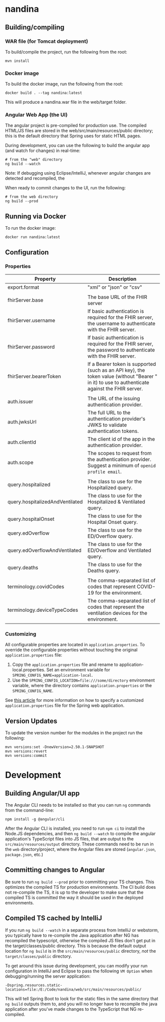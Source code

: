 # nandina

## Building/compiling

### WAR file (for Tomcat deployment)

To build/compile the project, run the following from the root:

```
mvn install
```

### Docker image

To build the docker image, run the following from the root:

```
docker build . --tag nandina:latest
```

This will produce a nandina.war file in the web/target folder.

### Angular Web App (the UI)

The angular project is pre-compiled for production use. The compiled HTML/JS files are stored in the web/src/main/resources/public directory; this is the default directory that Spring uses for static HTML pages.

During development, you can use the following to build the angular app (and watch for changes) in real-time:

```
# from the "web" directory
ng build --watch
``` 

Note: If debugging using Eclipse/IntelliJ, whenever angular changes are detected and recompiled, the

When ready to commit changes to the UI, run the following:

```
# from the web directory
ng build --prod
```  

## Running via Docker

To run the docker image:

```
docker run nandina:latest
```

## Configuration

### Properties

| Property | Description |
| -------- | ----------- |
| export.format | "xml" or "json" or "csv" |
| | |
| fhirServer.base | The base URL of the FHIR server |
| fhirServer.username | If basic authentication is required for the FHIR server, the username to authenticate with the FHIR server. |
| fhirServer.password | If basic authentication is required for the FHIR server, the password to authenticate with the FHIR server. |
| fhirServer.bearerToken | If a Bearer token is supported (such as an API key), the token value (without "Bearer " in it) to use to authenticate against the FHIR server. |
| | |
| auth.issuer | The URL of the issuing authentication provider. |
| auth.jwksUrl | The full URL to the authentication provider's JWKS to validate authentication tokens. |
| auth.clientId | The client id of the app in the authentication provider. |
| auth.scope | The scopes to request from the authentication provider. Suggest a minimum of `openid profile email`. |
| | |
| query.hospitalized | The class to use for the Hospitalized query. |
| query.hospitalizedAndVentilated | The class to use for the Hospitalized & Ventilated query. |
| query.hospitalOnset | The class to use for the Hospital Onset query. |
| query.edOverflow | The class to use for the ED/Overflow query. |
| query.edOverflowAndVentilated | The class to use for the ED/Overflow and Ventilated query. |
| query.deaths | The class to use for the Deaths query. |
| | |
| terminology.covidCodes | The comma-separated list of codes that represent COVID-19 for the environment. |
| terminology.deviceTypeCodes | The comma-separated list of codes that represent the ventilation devices for the environment. |

### Customizing

All configurable properties are located in `application.properties`. To override the configurable properties without touching the original `application.properties` file:

1. Copy the `application.properties` file and rename to application-local.properties. Set an environment variable for `SPRING_CONFIG_NAME=application-local`.
2. Use the `SPRING_CONFIG_LOCATION=file:///some/directory` environment variable, where the directory contains `application.properties` or the `SPRING_CONFIG_NAME`.

See [this article](https://www.baeldung.com/spring-properties-file-outside-jar) for more information on how to specify a customized `application.properties` file for the Spring web application.

## Version Updates

To update the version number for the modules in the project run the following:

```
mvn versions:set -DnewVersion=2.50.1-SNAPSHOT
mvn versions:revert
mvn versions:commit
```

# Development

## Building Angular/UI app

The Angular CLI needs to be installed so that you can run `ng` commands from the command-line:

```
npm install -g @angular/cli
```

After the Angular CLI is installed, you need to run `npm ci` to install the Node.JS dependencies, and then `ng build --watch` to compile the angular application's TypeScript files into JS files, that are output to the `src/main/resources/output` directory. These commands need to be run in the `web` directory/project, where the Angular files are stored (`angular.json`, `package.json`, etc.)

## Committing changes to Angular

Be sure to run `ng build --prod` prior to committing your TS changes. This optimizes the compiled TS for production environments. The CI build does not re-compile the TS, it is up to the developer to make sure that the compiled TS is committed the way it should be used in the deployed environments.

## Compiled TS cached by IntelliJ

If you run `ng build --watch` in a separate process from IntelliJ or webstorm, you typically have to re-compile the Java application after NG has recompiled the typescript, otherwise the compiled JS files don't get put in the target/classes/public directory. This is because the default output location for `ng build` is in the `src/main/resources/public` directory, *not* the `target/classes/public` directory.

To get around this issue during development, you can modify your run configuration in IntelliJ and Eclipse to pass the following `VM Option` when debugging/running the server application:

`-Dspring.resources.static-locations=file:/E:/Code/nandina/web/src/main/resources/public/`

This will tell Spring Boot to look for the static files in the same directory that `ng build` outputs them to, and you will no longer have to recompile the java application after you've made changes to the TypeScript that NG re-compiled.